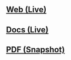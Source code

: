 ## [Web (Live)](https://docs.google.com/document/d/e/2PACX-1vRalIgIqsn3MY2fTd8_FWaMS_5Pbz74gBCJ8438hoc3ICtBhAXW0oruRxuHFHK-78QHKouOeFv1P3C6/pub)

## [Docs (Live)](https://docs.google.com/document/d/1KYWV9KhUxMpg4YsHjCSZgfhFoqILKZwyG7ffKPecCxs/edit?usp=sharing)

## [PDF (Snapshot)](https://github.com/SCC-Makerspace/Workshops/blob/master/Electronics/B-09%20Arduino%20Compatibles/B-09%20Arduino%20Compatibles.pdf)

